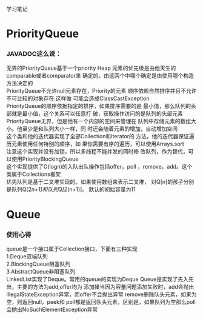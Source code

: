 学习笔记
# PriorityQueue
### JAVADOC这么说：
无界的PriorityQueue基于一个priority Heap
元素的优先级是由他天生的comparable或者comparator来
确定的。由这两个中哪个确定是由使用哪个构造方法决定的  
PriorityQueue不允许null元素存在，Priority的元素
顺序依赖自然排序并且不允许不可比较的对象存在.这样做
可能会造成ClassCastException  
PriorityQueue的顺序依据指定的排序，如果排序需要的是
最小值，那么队列的头部就是最小值，这个关系可以任意打
破，获取操作访问的是队列的头部元素  
PriorityQueue无界，但是他有一个内部的空间来管理在
队列中存储元素的数组大小。他至少是和队列大小一样，同
时还会随着元素的增加，自动增加空间  
这个类和他的迭代器实现了全部Collection和Iterator的
方法，他的迭代器保证遍历元素使用任何特别的顺序，如
果你需要有序的遍历，可以使用Arrays.sort  
注意这个实现并没有加锁，所以多线程不能并发的同时修
改队列，作为替代，可以使用PriorityBlockingQueue  
这个实现提供了O(logn)的入队出队操作包括offer，poll
，remove，add。这个类属于Collections框架  
优先队列是基于二叉堆实现的。如果使用数组来表示二叉堆，
对Q[n]的孩子分别是队列Q[2*n+1]和队列Q[2*(n+1)]。
默认的初始容量为11  


# Queue
### 使用心得
queue是一个接口属于Collection接口，下面有三种实现  
	1.Deque双端队列  
	2.BlockingQueue阻塞队列  
	3.AbstractQueue非阻塞队列  
LinkedList实现了Deque。常用的queue的实现为Deque
Queue是实现了先入先出，主要的方法为add,offer均为
添加操当因为容量问题添加失败时，add会抛出
IllegalStateException异常，而offer不会抛出异常
remove删除队头元素，如果为空，则返回null，peek和
poll都是返回队头元素，区别是，如果队列为空那么poll
会抛出NoSuchElementException异常




